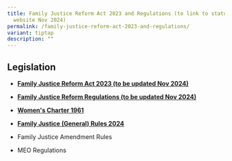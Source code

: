 ```yaml
---
title: Family Justice Reform Act 2023 and Regulations (to link to statutes
  website Nov 2024)
permalink: /family-justice-reform-act-2023-and-regulations/
variant: tiptap
description: ""
---
```

<h2>Legislation</h2>
<p></p>
<ul data-tight="true" class="tight">
<li>
<p><strong><a href="https://sso.agc.gov.sg/Act/FJA2014" rel="noopener noreferrer nofollow" target="_blank">Family Justice Reform Act 2023 (to be updated Nov 2024)</a></strong>
</p>
</li>
</ul>
<p></p>
<ul data-tight="true" class="tight">
<li>
<p><strong><a href="https://sso.agc.gov.sg/SL/FJA2014-S813-2014" rel="noopener noreferrer nofollow" target="_blank">Family Justice Reform Regulations (to be updated Nov 2024)</a></strong>
</p>
<p></p>
</li>
<li>
<p><strong><a href="https://sso.agc.gov.sg/Act/WC1961" rel="noopener nofollow" target="_blank">Women's Charter 1961</a></strong>
</p>
<p></p>
</li>
<li>
<p><strong><a href="https://sso.agc.gov.sg/SL/FJA2014-S720-2024?DocDate=20240916" rel="noopener nofollow" target="_blank">Family Justice (General) Rules 2024</a></strong>
</p>
<p></p>
</li>
<li>
<p>Family Justice Amendment Rules</p>
<p></p>
</li>
<li>
<p>MEO Regulations</p>
<p></p>
</li>
</ul>
<p></p>